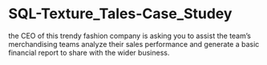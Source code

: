 # SQL-Texture_Tales-Case_Studey
the CEO of this trendy fashion company is asking you to assist the team’s merchandising teams analyze their sales performance and generate a basic financial report to share with the wider business.
